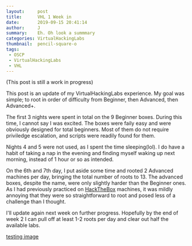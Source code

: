 ```yaml
---
layout:     post
title:      VHL 1 Week in
date:       2019-09-15 20:41:14
author:     J
summary:    Eh. Oh look a summmary
categories: VirtualHackingLabs
thumbnail:  pencil-square-o
tags:
 - OSCP
 - VirtualHackingLabs
 - VHL
---
```


(This post is still a work in progress)

This post is an update of my VirtualHackingLabs experience. My goal was simple; to root in order of difficulty from Beginner, then Advanced, then Advanced+.

The first 3 nights were spent in total on the 9 Beginner boxes. During this time, I cannot say I was excited. The boxes were faily easy and were obviously designed for total beginners. Most of them do not require priviledge escalation, and scripts were readily found for them.

Nights 4 and 5 were not used, as I spent the time sleeping(lol). I do have a habit of taking a nap in the evening and finding myself waking up next morning, instead of 1 hour or so as intended.

On the 6th and 7th day, I put aside some time and rooted 2 Advanced machines per day, bringing the total number of roots to 13. The advanced boxes, despite the name, were only slightly harder than the Beginner ones. As I had previously practiced on [HackTheBox](https://hackthebox.eu) machines, it was mildly annoying that they were so straightforward to root and posed less of a challenge than I thought.

I'll update again next week on further progress. Hopefully by the end of week 2 I can pull off at least 1-2 roots per day and clear out half the available labs.

[testing image][1]

[1]: /j.jpg
